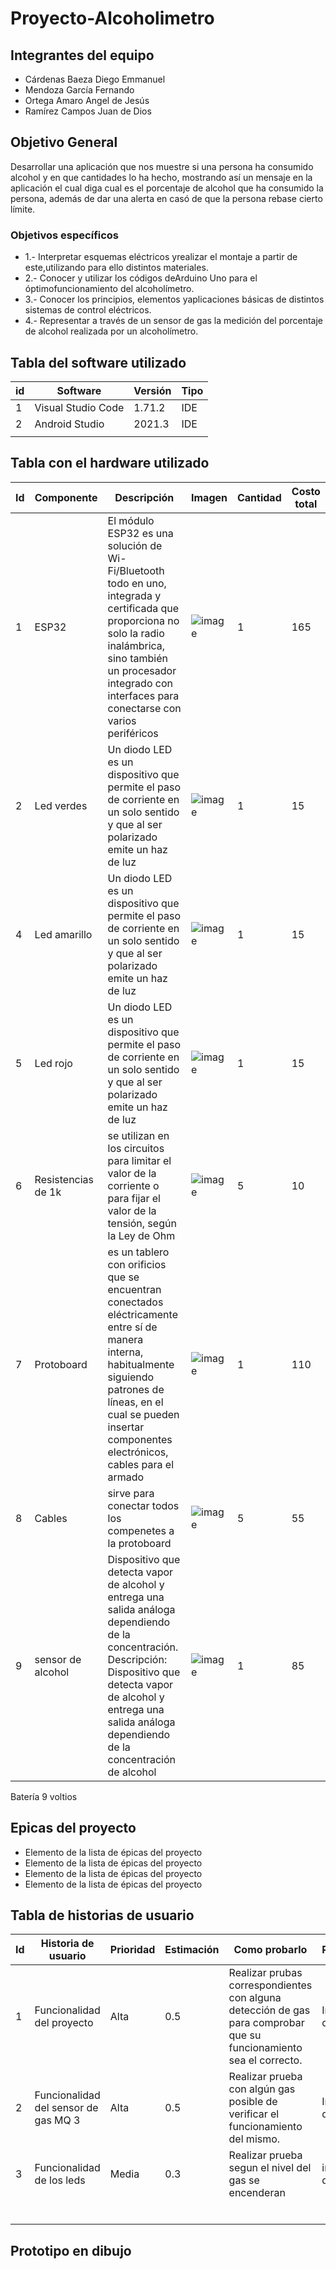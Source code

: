 # Proyecto-Alcoholimetro

## Integrantes del equipo
- Cárdenas Baeza Diego Emmanuel
- Mendoza García Fernando
- Ortega Amaro Angel de Jesús
- Ramírez Campos Juan de Dios

## Objetivo General
Desarrollar una aplicación que nos muestre si una persona ha consumido alcohol y en que cantidades lo ha hecho, mostrando así un mensaje en la aplicación el cual diga cual es el porcentaje de alcohol que ha consumido la persona, además de dar una alerta en casó de que la persona rebase cierto límite.

### Objetivos específicos
- 1.- Interpretar esquemas eléctricos yrealizar el montaje a partir de este,utilizando para ello distintos materiales.
- 2.- Conocer y utilizar los códigos deArduino Uno para el óptimofuncionamiento del alcoholímetro.
- 3.- Conocer los principios, elementos yaplicaciones básicas de distintos sistemas de control eléctricos.
- 4.- Representar a través de un sensor de gas la medición del porcentaje de alcohol realizada por un alcoholímetro.

## Tabla del software utilizado
| id |  Software          |  Versión  |  Tipo  |
|----|--------------------|-----------|--------|
|  1 | Visual Studio Code |  1.71.2   |  IDE   |
|  2 | Android Studio     |  2021.3   |  IDE   |
|    |                    |           |        |

## Tabla con el hardware utilizado
| Id | Componente | Descripción |                                          Imagen                                                   | Cantidad | Costo total |
|----|------------|-------------|---------------------------------------------------------------------------------------------------|----------|-------------|
| 1  |   ESP32    | El módulo ESP32 es una solución de Wi-Fi/Bluetooth todo en uno, integrada y certificada que proporciona no solo la radio inalámbrica, sino también un procesador integrado con interfaces para conectarse con varios periféricos|![image](https://user-images.githubusercontent.com/99991865/192933367-82d60a6b-83a0-4d76-9aa7-742fb42d2d3c.png)|   1      |   165       
| 2  |Led verdes  |Un diodo LED es un dispositivo que permite el paso de corriente en un solo sentido y que al ser polarizado emite un haz de luz |![image](https://user-images.githubusercontent.com/99991865/192932983-84794e7e-a316-4e55-825b-cfb9cd3e808a.png)|   1      |   15          |
| 4  |Led amarillo|Un diodo LED es un dispositivo que permite el paso de corriente en un solo sentido y que al ser polarizado emite un haz de luz|![image](https://user-images.githubusercontent.com/99991865/192933020-9a90e9b7-8c89-410f-a89d-7dc7f99814ef.png)|   1      |      15     |
| 5  |Led rojo    |Un diodo LED es un dispositivo que permite el paso de corriente en un solo sentido y que al ser polarizado emite un haz de luz|![image](https://user-images.githubusercontent.com/99991865/192933021-f55b80cb-b9ae-44ac-99c5-23cd6ff9bc79.png)|   1      |      15     |
| 6  |Resistencias de 1k|se utilizan en los circuitos para limitar el valor de la corriente o para fijar el valor de la tensión, según la Ley de Ohm|![image](https://user-images.githubusercontent.com/99991865/192933039-0b857725-d306-4ced-ae16-679589196f19.png)|   5      |  10         |
| 7  |Protoboard  |es un tablero con orificios que se encuentran conectados eléctricamente entre sí de manera interna, habitualmente siguiendo patrones de líneas, en el cual se pueden insertar componentes electrónicos, cables para el armado|![image](https://user-images.githubusercontent.com/99991865/192933683-d1955de9-b1fa-4063-8218-b822c8b7eedf.png)|   1      |     110        |
| 8  |Cables     |sirve para conectar todos los compenetes a la protoboard|![image](https://user-images.githubusercontent.com/99991865/192934122-6938a1d7-55a6-4caa-85c9-80a27cf06301.png)|   5      |    55        |
| 9  |sensor de alcohol|Dispositivo que detecta vapor de alcohol y entrega una salida análoga dependiendo de la concentración. Descripción: Dispositivo que detecta vapor de alcohol y entrega una salida análoga dependiendo de la concentración de alcohol|![image](https://user-images.githubusercontent.com/99991865/192934822-a7126c55-1201-467f-b89a-ab26aeb36c17.png)|   1      |    85        |

Batería 9 voltios
## Epicas del proyecto
- Elemento de la lista de épicas del proyecto
- Elemento de la lista de épicas del proyecto
- Elemento de la lista de épicas del proyecto
- Elemento de la lista de épicas del proyecto

## Tabla de historias de usuario
| Id | Historia de usuario | Prioridad | Estimación | Como probarlo | Responsable |
|----|---------------------|-----------|------------|---------------|-------------|
| 1  | Funcionalidad del proyecto                    |  Alta         | 0.5           |Realizar prubas correspondientes con alguna detección de gas para comprobar que su funcionamiento sea el correcto.            |Integrantes de equipo             |
| 2  |Funcionalidad del sensor de gas MQ 3   | Alta          | 0.5          | Realizar prueba con algún gas posible de verificar el funcionamiento del mismo.             | Integrantes de equipo |
| 3  | Funcionalidad de los leds             | Media         |  0.3          | Realizar prueba segun el nivel del gas se encenderan             |   integrantes del equipo          |
|    |                     |           |            |               |             |
|    |                     |           |            |               |             |
|    |                     |           |            |               |             |
|    |                     |           |            |               |             |
|    |                     |           |            |               |             |
|    |                     |           |            |               |             |
## Prototipo en dibujo
